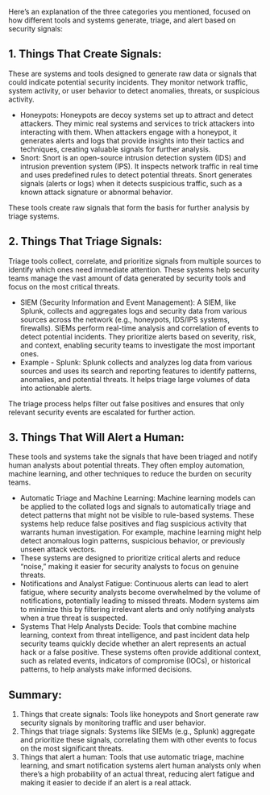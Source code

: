 Here’s an explanation of the three categories you mentioned, focused on how different tools and systems generate, triage, and alert based on security signals:

## 1. Things That Create Signals:
These are systems and tools designed to generate raw data or signals that could indicate potential security incidents. They monitor network traffic, system activity, or user behavior to detect anomalies, threats, or suspicious activity.

  - Honeypots: Honeypots are decoy systems set up to attract and detect attackers. They mimic real systems and services to trick attackers into interacting with them. When attackers engage with a honeypot, it generates alerts and logs that provide insights into their tactics and techniques, creating valuable signals for further analysis.
  - Snort: Snort is an open-source intrusion detection system (IDS) and intrusion prevention system (IPS). It inspects network traffic in real time and uses predefined rules to detect potential threats. Snort generates signals (alerts or logs) when it detects suspicious traffic, such as a known attack signature or abnormal behavior.

These tools create raw signals that form the basis for further analysis by triage systems.

## 2. Things That Triage Signals:
Triage tools collect, correlate, and prioritize signals from multiple sources to identify which ones need immediate attention. These systems help security teams manage the vast amount of data generated by security tools and focus on the most critical threats.

  - SIEM (Security Information and Event Management): A SIEM, like Splunk, collects and aggregates logs and security data from various sources across the network (e.g., honeypots, IDS/IPS systems, firewalls). SIEMs perform real-time analysis and correlation of events to detect potential incidents. They prioritize alerts based on severity, risk, and context, enabling security teams to investigate the most important ones.
  - Example - Splunk: Splunk collects and analyzes log data from various sources and uses its search and reporting features to identify patterns, anomalies, and potential threats. It helps triage large volumes of data into actionable alerts.

The triage process helps filter out false positives and ensures that only relevant security events are escalated for further action.

## 3. Things That Will Alert a Human:
These tools and systems take the signals that have been triaged and notify human analysts about potential threats. They often employ automation, machine learning, and other techniques to reduce the burden on security teams.

  - Automatic Triage and Machine Learning: Machine learning models can be applied to the collated logs and signals to automatically triage and detect patterns that might not be visible to rule-based systems. These systems help reduce false positives and flag suspicious activity that warrants human investigation. For example, machine learning might help detect anomalous login patterns, suspicious behavior, or previously unseen attack vectors.
  - These systems are designed to prioritize critical alerts and reduce “noise,” making it easier for security analysts to focus on genuine threats.
  - Notifications and Analyst Fatigue: Continuous alerts can lead to alert fatigue, where security analysts become overwhelmed by the volume of notifications, potentially leading to missed threats. Modern systems aim to minimize this by filtering irrelevant alerts and only notifying analysts when a true threat is suspected.
  - Systems That Help Analysts Decide: Tools that combine machine learning, context from threat intelligence, and past incident data help security teams quickly decide whether an alert represents an actual hack or a false positive. These systems often provide additional context, such as related events, indicators of compromise (IOCs), or historical patterns, to help analysts make informed decisions.

## Summary:
1. Things that create signals: Tools like honeypots and Snort generate raw security signals by monitoring traffic and user behavior.
2. Things that triage signals: Systems like SIEMs (e.g., Splunk) aggregate and prioritize these signals, correlating them with other events to focus on the most significant threats.
3. Things that alert a human: Tools that use automatic triage, machine learning, and smart notification systems alert human analysts only when there’s a high probability of an actual threat, reducing alert fatigue and making it easier to decide if an alert is a real attack.